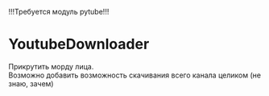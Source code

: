 !!!Требуется модуль pytube!!!

# YoutubeDownloader
Прикрутить морду лица.<br>
Возможно добавить возможность скачивания всего канала целиком (не знаю, зачем)
